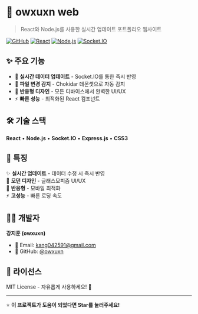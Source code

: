# 🚀 owxuxn web

> React와 Node.js를 사용한 실시간 업데이트 포트폴리오 웹사이트

[![GitHub](https://img.shields.io/badge/GitHub-owxuxn-blue?style=flat-square&logo=github)](https://github.com/owxuxn)
[![React](https://img.shields.io/badge/React-18.2.0-61DAFB?style=flat-square&logo=react)](https://reactjs.org/)
[![Node.js](https://img.shields.io/badge/Node.js-Latest-339933?style=flat-square&logo=node.js)](https://nodejs.org/)
[![Socket.IO](https://img.shields.io/badge/Socket.IO-4.7.2-010101?style=flat-square&logo=socket.io)](https://socket.io/)

## ✨ 주요 기능

- 🔄 **실시간 데이터 업데이트** - Socket.IO를 통한 즉시 반영
- 📁 **파일 변경 감지** - Chokidar 데몬셋으로 자동 감지
- 📱 **반응형 디자인** - 모든 디바이스에서 완벽한 UI/UX
- ⚡ **빠른 성능** - 최적화된 React 컴포넌트

## 🛠️ 기술 스택

**React** • **Node.js** • **Socket.IO** • **Express.js** • **CSS3**


## 🎯 특징

✨ **실시간 업데이트** - 데이터 수정 시 즉시 반영  
🎨 **모던 디자인** - 글래스모피즘 UI/UX  
📱 **반응형** - 모바일 최적화  
⚡ **고성능** - 빠른 로딩 속도

## 👨‍💻 개발자

**강지훈 (owxuxn)**
- 📧 Email: kang042591@gmail.com
- 🐙 GitHub: [@owxuxn](https://github.com/owxuxn)

## 📄 라이선스

MIT License - 자유롭게 사용하세요! 🎉

---

⭐ **이 프로젝트가 도움이 되었다면 Star를 눌러주세요!**

